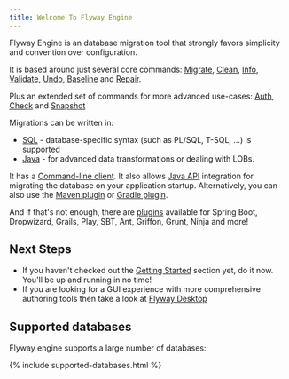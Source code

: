 ```yaml
---
title: Welcome To Flyway Engine
---
```


Flyway Engine is an database migration tool that strongly favors simplicity and convention over configuration.

It is based around just several core commands:
[Migrate](Commands/migrate), [Clean](Commands/clean), [Info](Commands/info), [Validate](Commands/validate), [Undo](Commands/undo), [Baseline](Commands/baseline) and [Repair](Commands/repair).

Plus an extended set of commands for more advanced use-cases:
[Auth](Commands/Auth), [Check](<Commands/Check command>) and [Snapshot](Commands/Snapshot)

Migrations can be written in:
- [SQL](Concepts/migrations#sql-based-migrations) - database-specific syntax (such as PL/SQL, T-SQL, \...) is supported
- [Java](Concepts/migrations#java-based-migrations) - for advanced data transformations or dealing with LOBs.

It has a [Command-line client](<Usage/Command Line>).
It also allows [Java API](Usage/api-java) integration for migrating the database on your application startup.
Alternatively, you can also use the [Maven plugin](<Usage/Maven Goal>) or [Gradle plugin](<Usage/Gradle Task>).

And if that's not enough, there are [plugins](Usage/Community%20Plugins%20and%20Integrations) available for
Spring Boot, Dropwizard, Grails, Play, SBT, Ant, Griffon, Grunt, Ninja and more!

## Next Steps
* If you haven't checked out the [Getting Started](https://documentation.red-gate.com/fd/getting-started-with-flyway-184127223.html) section yet, do it now. You'll be up and running in no time!
* If you are looking for a GUI experience with more comprehensive authoring tools then take a look at [Flyway Desktop](https://documentation.red-gate.com/fd/about-flyway-desktop-138346954.html)

## Supported databases
Flyway engine supports a large number of databases:

{% include supported-databases.html %}

